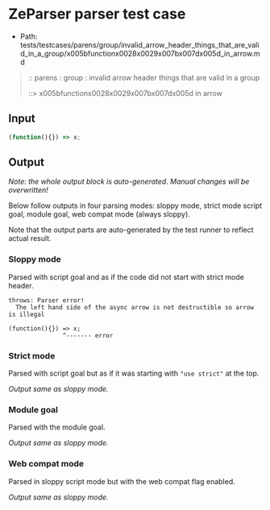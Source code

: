 # ZeParser parser test case

- Path: tests/testcases/parens/group/invalid_arrow_header_things_that_are_valid_in_a_group/x005bfunctionx0028x0029x007bx007dx005d_in_arrow.md

> :: parens : group : invalid arrow header things that are valid in a group
>
> ::> x005bfunctionx0028x0029x007bx007dx005d in arrow

## Input


`````js
(function(){}) => x;
`````

## Output

_Note: the whole output block is auto-generated. Manual changes will be overwritten!_

Below follow outputs in four parsing modes: sloppy mode, strict mode script goal, module goal, web compat mode (always sloppy).

Note that the output parts are auto-generated by the test runner to reflect actual result.

### Sloppy mode

Parsed with script goal and as if the code did not start with strict mode header.

`````
throws: Parser error!
  The left hand side of the async arrow is not destructible so arrow is illegal

(function(){}) => x;
               ^------- error
`````

### Strict mode

Parsed with script goal but as if it was starting with `"use strict"` at the top.

_Output same as sloppy mode._

### Module goal

Parsed with the module goal.

_Output same as sloppy mode._

### Web compat mode

Parsed in sloppy script mode but with the web compat flag enabled.

_Output same as sloppy mode._
